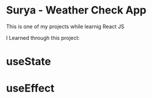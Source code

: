 # Surya - Weather Check App

This is one of my projects while learnig React JS

I Learned through this project:
# useState
# useEffect
